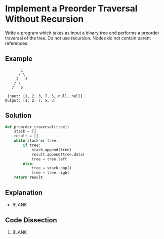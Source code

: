 # Implement a Preorder Traversal Without Recursion
Write a program which takes as input a binary tree and performs a preorder traversal of the tree. Do not use recursion. Nodes do not contain parent references.

## Example
```
       1
      / \
     2   3
    / \
   7   5

 Input: [1, 2, 3, 7, 5, null, null]
Output: [1, 2, 7, 5, 3]
```

## Solution
```python
def preorder_traversal(tree):
    stack = []
    result = []
    while stack or tree:
        if tree:
            stack.append(tree)
            result.append(tree.data)
            tree = tree.left
        else:
            tree = stack.pop()
            tree = tree.right
    return result
```

## Explanation
* BLANK

## Code Dissection
1. BLANK